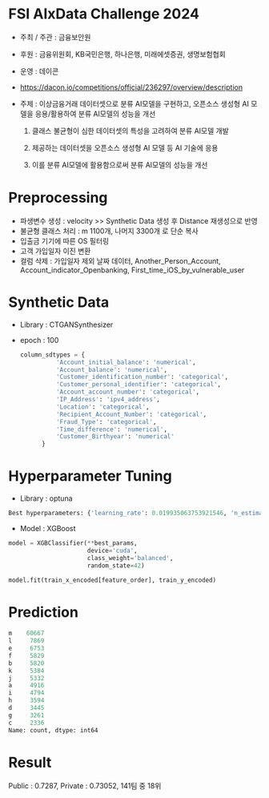 # FSI AIxData Challenge 2024

- 주최 / 주관 : 금융보안원
- 후원 : 금융위원회, KB국민은행, 하나은행, 미래에셋증권, 생명보험협회
- 운영 : 데이콘
- https://dacon.io/competitions/official/236297/overview/description

- 주제 : 이상금융거래 데이터셋으로 분류 AI모델을 구현하고, 오픈소스 생성형 AI 모델을 응용/활용하여 분류 AI모델의 성능을 개선

  1) 클래스 불균형이 심한 데이터셋의 특성을 고려하여 분류 AI모델 개발

  2) 제공하는 데이터셋을 오픈소스 생성형 AI 모델 등 AI 기술에 응용 

  3) 이를 분류 AI모델에 활용함으로써 분류 AI모델의 성능을 개선
 

# Preprocessing
- 파생변수 생성 : velocity >> Synthetic Data 생성 후 Distance 재생성으로 반영
- 불균형 클래스 처리 : m 1100개, 나머지 3300개 로 단순 복사
- 입출금 기기에 따른 OS 필터링
- 고객 가입일자 이진 변환
- 컬럼 삭제 : 가입일자 제외 날짜 데이터, Another_Person_Account, Account_indicator_Openbanking, First_time_iOS_by_vulnerable_user

# Synthetic Data
- Library : CTGANSynthesizer
- epoch : 100
  
  ```python
  column_sdtypes = {
            'Account_initial_balance': 'numerical',
            'Account_balance': 'numerical',
            'Customer_identification_number': 'categorical',
            'Customer_personal_identifier': 'categorical',
            'Account_account_number': 'categorical',
            'IP_Address': 'ipv4_address',
            'Location': 'categorical',
            'Recipient_Account_Number': 'categorical',
            'Fraud_Type': 'categorical',
            'Time_difference': 'numerical',
            'Customer_Birthyear': 'numerical'
        }
  ```


# Hyperparameter Tuning
- Library : optuna

```python
Best hyperparameters: {'learning_rate': 0.019935063753921546, 'n_estimators': 1209, 'max_depth': 21, 'gamma': 0.13021237049313528, 'min_child_weight': 1.0037029366354757, 'subsample': 0.9397452843795323, 'colsample_bytree': 0.5483858560356617, 'reg_lambda': 0.09062574910114087, 'reg_alpha': 0.23614577547483448, 'scale_pos_weight': 5.421487621314032, 'max_delta_step': 9.323657555341919}
```
- Model : XGBoost

```python
model = XGBClassifier(**best_params,
                      device='cuda',
                      class_weight='balanced',
                      random_state=42)

model.fit(train_x_encoded[feature_order], train_y_encoded)
```

# Prediction

```python
m    60667
l     7869
e     6753
f     5829
b     5820
k     5384
j     5332
a     4916
i     4794
h     3594
d     3445
g     3261
c     2336
Name: count, dtype: int64
```

# Result

Public : 0.7287, Private : 0.73052, 141팀 중 18위
